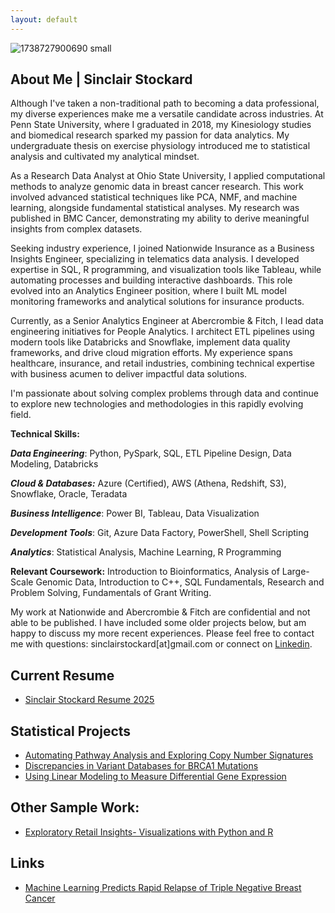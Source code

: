 ```yaml
---
layout: default
---
```


![1738727900690 small](https://github.com/user-attachments/assets/c3ab1a9e-c99e-4020-ab1d-e71efef491b2)

## About Me | Sinclair Stockard

Although I've taken a non-traditional path to becoming a data professional, my diverse experiences make me a versatile candidate across industries. At Penn State University, where I graduated in 2018, my Kinesiology studies and biomedical research sparked my passion for data analytics. My undergraduate thesis on exercise physiology introduced me to statistical analysis and cultivated my analytical mindset.

As a Research Data Analyst at Ohio State University, I applied computational methods to analyze genomic data in breast cancer research. This work involved advanced statistical techniques like PCA, NMF, and machine learning, alongside fundamental statistical analyses. My research was published in BMC Cancer, demonstrating my ability to derive meaningful insights from complex datasets.

Seeking industry experience, I joined Nationwide Insurance as a Business Insights Engineer, specializing in telematics data analysis. I developed expertise in SQL, R programming, and visualization tools like Tableau, while automating processes and building interactive dashboards. This role evolved into an Analytics Engineer position, where I built ML model monitoring frameworks and analytical solutions for insurance products.

Currently, as a Senior Analytics Engineer at Abercrombie & Fitch, I lead data engineering initiatives for People Analytics. I architect ETL pipelines using modern tools like Databricks and Snowflake, implement data quality frameworks, and drive cloud migration efforts. My experience spans healthcare, insurance, and retail industries, combining technical expertise with business acumen to deliver impactful data solutions.

I'm passionate about solving complex problems through data and continue to explore new technologies and methodologies in this rapidly evolving field.

**Technical Skills:**  

_**Data Engineering**_: Python, PySpark, SQL, ETL Pipeline Design, Data Modeling, Databricks

_**Cloud & Databases:**_ Azure (Certified), AWS (Athena, Redshift, S3), Snowflake, Oracle, Teradata

_**Business Intelligence**_: Power BI, Tableau, Data Visualization

_**Development Tools**_: Git, Azure Data Factory, PowerShell, Shell Scripting

_**Analytics**_: Statistical Analysis, Machine Learning, R Programming

**Relevant Coursework:** Introduction to Bioinformatics, Analysis of  Large-Scale Genomic Data, Introduction to C++, SQL Fundamentals, Research and Problem Solving, Fundamentals of Grant Writing.

My work at Nationwide and Abercrombie & Fitch are confidential and not able to be published. I have included some older projects below, but am happy to discuss my more recent experiences. Please feel free to contact me with questions: sinclairstockard[at]gmail.com or connect on [Linkedin](https://www.linkedin.com/in/sturners/).

## Current Resume

* [Sinclair Stockard Resume 2025](./resume/sts_resume.pdf)

## Statistical Projects

* [Automating Pathway Analysis and Exploring Copy Number Signatures](./Pathway.md)
* [Discrepancies in Variant Databases for BRCA1 Mutations](./variants.md)
* [Using Linear Modeling to Measure Differential Gene Expression](./differential.md)

## Other Sample Work:

* [Exploratory Retail Insights- Visualizations with Python and R](./shopping.md)

## Links

* [Machine Learning Predicts Rapid Relapse of Triple Negative Breast Cancer](https://www.biorxiv.org/content/10.1101/613604v1)

